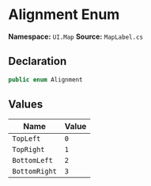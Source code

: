# Alignment Enum

**Namespace:** `UI.Map`
**Source:** `MapLabel.cs`

## Declaration

```csharp
public enum Alignment
```

## Values

| Name | Value |
|------|-------|
| `TopLeft` | `0` |
| `TopRight` | `1` |
| `BottomLeft` | `2` |
| `BottomRight` | `3` |

